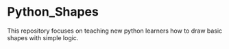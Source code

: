 # Python_Shapes
This repository focuses on teaching new python learners how to draw basic shapes with simple logic.

